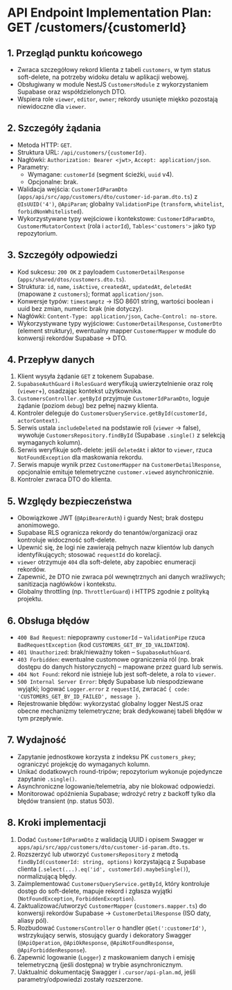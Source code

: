 # API Endpoint Implementation Plan: GET /customers/{customerId}

## 1. Przegląd punktu końcowego
- Zwraca szczegółowy rekord klienta z tabeli `customers`, w tym status soft-delete, na potrzeby widoku detalu w aplikacji webowej.
- Obsługiwany w module NestJS `CustomersModule` z wykorzystaniem Supabase oraz współdzielonych DTO.
- Wspiera role `viewer`, `editor`, `owner`; rekordy usunięte miękko pozostają niewidoczne dla `viewer`.

## 2. Szczegóły żądania
- Metoda HTTP: `GET`.
- Struktura URL: `/api/customers/{customerId}`.
- Nagłówki: `Authorization: Bearer <jwt>`, `Accept: application/json`.
- Parametry:
  - Wymagane: `customerId` (segment ścieżki, `uuid` v4).
  - Opcjonalne: brak.
- Walidacja wejścia: `CustomerIdParamDto` (`apps/api/src/app/customers/dto/customer-id-param.dto.ts`) z `@IsUUID('4')`, `@ApiParam`; globalny `ValidationPipe` (`transform`, `whitelist`, `forbidNonWhitelisted`).
- Wykorzystywane typy wejściowe i kontekstowe: `CustomerIdParamDto`, `CustomerMutatorContext` (rola i `actorId`), `Tables<'customers'>` jako typ repozytorium.

## 3. Szczegóły odpowiedzi
- Kod sukcesu: `200 OK` z payloadem `CustomerDetailResponse` (`apps/shared/dtos/customers.dto.ts`).
- Struktura: `id`, `name`, `isActive`, `createdAt`, `updatedAt`, `deletedAt` (mapowane z `customers`); format `application/json`.
- Konwersje typów: `timestamptz` → ISO 8601 string, wartości boolean i uuid bez zmian, numeric brak (nie dotyczy).
- Nagłówki: `Content-Type: application/json`, `Cache-Control: no-store`.
- Wykorzystywane typy wyjściowe: `CustomerDetailResponse`, `CustomerDto` (element struktury), ewentualny mapper `CustomerMapper` w module do konwersji rekordów Supabase → DTO.

## 4. Przepływ danych
1. Klient wysyła żądanie `GET` z tokenem Supabase.
2. `SupabaseAuthGuard` i `RolesGuard` weryfikują uwierzytelnienie oraz rolę (`viewer`+), osadzając kontekst użytkownika.
3. `CustomersController.getById` przyjmuje `CustomerIdParamDto`, loguje żądanie (poziom `debug`) bez pełnej nazwy klienta.
4. Kontroler deleguje do `CustomersQueryService.getById(customerId, actorContext)`.
5. Serwis ustala `includeDeleted` na podstawie roli (`viewer` → false), wywołuje `CustomersRepository.findById` (Supabase `.single()` z selekcją wymaganych kolumn).
6. Serwis weryfikuje soft-delete: jeśli `deletedAt` i aktor to `viewer`, rzuca `NotFoundException` dla maskowania rekordu.
7. Serwis mapuje wynik przez `CustomerMapper` na `CustomerDetailResponse`, opcjonalnie emituje telemetryczne `customer.viewed` asynchronicznie.
8. Kontroler zwraca DTO do klienta.

## 5. Względy bezpieczeństwa
- Obowiązkowe JWT (`@ApiBearerAuth`) i guardy Nest; brak dostępu anonimowego.
- Supabase RLS ogranicza rekordy do tenantów/organizacji oraz kontroluje widoczność soft-delete.
- Upewnić się, że logi nie zawierają pełnych nazw klientów lub danych identyfikujących; stosować `requestId` do korelacji.
- `viewer` otrzymuje `404` dla soft-delete, aby zapobiec enumeracji rekordów.
- Zapewnić, że DTO nie zwraca pól wewnętrznych ani danych wrażliwych; sanitizacja nagłówków i kontekstu.
- Globalny throttling (np. `ThrottlerGuard`) i HTTPS zgodnie z polityką projektu.

## 6. Obsługa błędów
- `400 Bad Request`: niepoprawny `customerId` – `ValidationPipe` rzuca `BadRequestException` (kod `CUSTOMERS_GET_BY_ID_VALIDATION`).
- `401 Unauthorized`: brak/nieważny token – `SupabaseAuthGuard`.
- `403 Forbidden`: ewentualne customowe ograniczenia ról (np. brak dostępu do danych historycznych) – mapowane przez guard lub serwis.
- `404 Not Found`: rekord nie istnieje lub jest soft-delete, a rola to `viewer`.
- `500 Internal Server Error`: błędy Supabase lub niespodziewane wyjątki; logować `Logger.error` z `requestId`, zwracać `{ code: 'CUSTOMERS_GET_BY_ID_FAILED', message }`.
- Rejestrowanie błędów: wykorzystać globalny logger NestJS oraz obecne mechanizmy telemetryczne; brak dedykowanej tabeli błędów w tym przepływie.

## 7. Wydajność
- Zapytanie jednostkowe korzysta z indeksu PK `customers_pkey`; ograniczyć projekcję do wymaganych kolumn.
- Unikać dodatkowych round-tripów; repozytorium wykonuje pojedyncze zapytanie `.single()`.
- Asynchroniczne logowanie/telemetria, aby nie blokować odpowiedzi.
- Monitorować opóźnienia Supabase; wdrożyć retry z backoff tylko dla błędów transient (np. status 503).

## 8. Kroki implementacji
1. Dodać `CustomerIdParamDto` z walidacją UUID i opisem Swagger w `apps/api/src/app/customers/dto/customer-id-param.dto.ts`.
2. Rozszerzyć lub utworzyć `CustomersRepository` z metodą `findById(customerId: string, options)` korzystającą z Supabase clienta (`.select(...).eq('id', customerId).maybeSingle()`), normalizującą błędy.
3. Zaimplementować `CustomersQueryService.getById`, który kontroluje dostęp do soft-delete, mapuje rekord i zgłasza wyjątki (`NotFoundException`, `ForbiddenException`).
4. Zaktualizować/utworzyć `CustomerMapper` (`customers.mapper.ts`) do konwersji rekordów Supabase → `CustomerDetailResponse` (ISO daty, aliasy pól).
5. Rozbudować `CustomersController` o handler `@Get(':customerId')`, wstrzykujący serwis, stosujący guardy i dekoratory Swagger (`@ApiOperation`, `@ApiOkResponse`, `@ApiNotFoundResponse`, `@ApiForbiddenResponse`).
6. Zapewnić logowanie (`Logger`) z maskowaniem danych i emisję telemetryczną (jeśli dostępna) w trybie asynchronicznym.
8. Uaktualnić dokumentację Swagger i `.cursor/api-plan.md`, jeśli parametry/odpowiedzi zostały rozszerzone.

